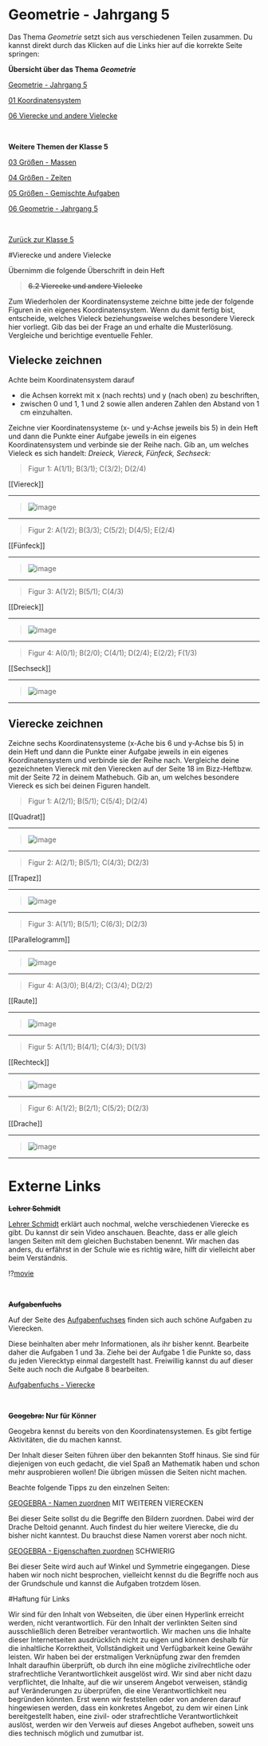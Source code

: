 <!--
author: Susanne Suckfüll
email: su-aes@masannek.de
language: de
narrator: German Female
script: url.js

View this file on https://liascript.github.io/course/?https://raw.githubusercontent.com/SUC-AES/Mathematik-5/master/2_Massen_1.md
-->

# Geometrie - Jahrgang 5

Das Thema *Geometrie* setzt sich aus verschiedenen Teilen zusammen. Du kannst direkt durch das Klicken auf die Links hier auf die korrekte Seite
springen:


**Übersicht über das Thema** ***Geometrie***

[Geometrie - Jahrgang 5](https://liascript.github.io/course/?https://raw.githubusercontent.com/SUC-AES/Mathe-Webseite/master/Klasse_05/06_Geometrie/M-05-06-Geometrie.md#1)

[01 Koordinatensystem](https://liascript.github.io/course/?https://raw.githubusercontent.com/SUC-AES/Mathe-Webseite/master/Klasse_05/06_Geometrie/01_Koordinatensystem/M-06-01-01-Koordinatensystem.md#2)

[06 Vierecke und andere Vielecke](https://liascript.github.io/course/?https://raw.githubusercontent.com/SUC-AES/Mathe-Webseite/master/Klasse_05/06_Geometrie/06_Vierecke/M-05-06-06-Vierecke.md#2)

$\qquad$

**Weitere Themen der Klasse 5**

[03 Größen - Massen](https://liascript.github.io/course/?https://raw.githubusercontent.com/SUC-AES/Mathe-Webseite/master/Klasse_05/03_Massen/M-05-03-Massen.md#1)

[04 Größen - Zeiten](https://liascript.github.io/course/?https://raw.githubusercontent.com/SUC-AES/Mathe-Webseite/master/Klasse_05/04_Zeiten_und_Zeitspannen/M-05-04-Zeiten_und_Zeitspannen.md#2)

[05 Größen - Gemischte Aufgaben](https://liascript.github.io/course/?https://raw.githubusercontent.com/SUC-AES/Mathe-Webseite/master/Klasse_05/05_Alle_GroeBen/M-05-05-Alle_GroeBen.md#2)

[06 Geometrie - Jahrgang 5](https://liascript.github.io/course/?https://raw.githubusercontent.com/SUC-AES/Mathe-Webseite/master/Klasse_05/06_Geometrie/M-05-06-Geometrie.md#1)

$\qquad$

[Zurück zur Klasse 5](https://liascript.github.io/course/?https://raw.githubusercontent.com/SUC-AES/Mathe-Webseite/master/Klasse_05/M05_Themen.md#2)




#Vierecke und andere Vielecke

Übernimm die folgende Überschrift in dein Heft

> **~~6.2 Vierecke und andere Vielecke~~**

Zum Wiederholen der Koordinatensysteme zeichne bitte jede der folgende Figuren in ein eigenes Koordinatensystem. Wenn du damit fertig bist, entscheide, welches Vieleck beziehungsweise welches besondere Viereck hier vorliegt. Gib das bei der Frage an und erhalte die Musterlösung. Vergleiche und berichtige eventuelle Fehler.


## Vielecke zeichnen


Achte beim Koordinatensystem darauf

* die Achsen korrekt mit x (nach rechts) und y (nach oben) zu beschriften,
* zwischen 0 und 1, 1 und 2 sowie allen anderen Zahlen den Abstand von 1 cm einzuhalten.

Zeichne vier Koordinatensysteme (x- und y-Achse jeweils bis 5) in dein Heft und dann die Punkte einer Aufgabe jeweils in ein eigenes Koordinatensystem und verbinde sie der Reihe nach. Gib an, um welches Vieleck es sich handelt: *Dreieck, Viereck, Fünfeck, Sechseck:*


> Figur 1: A(1/1);  B(3/1);  C(3/2);  D(2/4)

[[Viereck]]
*************************************************


> ![image](../graphics/06_1-1-Viereck.png)

*************************************************



> Figur 2: A(1/2);  B(3/3);  C(5/2);  D(4/5);  E(2/4)

[[Fünfeck]]
*************************************************


> ![image](../graphics/06_1-2-Fuenfeck.png)

*************************************************


> Figur 3: A(1/2);  B(5/1);  C(4/3)

[[Dreieck]]
*************************************************


> ![image](../graphics/06_1-3-Dreieck.png)

*************************************************


> Figur 4: A(0/1);  B(2/0);  C(4/1);  D(2/4);  E(2/2);  F(1/3)

[[Sechseck]]
*************************************************


> ![image](../graphics/06_1-4-Sechseck.png)

*************************************************


## Vierecke zeichnen


Zeichne sechs Koordinatensysteme (x-Ache bis 6 und y-Achse bis 5) in dein Heft und dann die Punkte einer Aufgabe jeweils in ein eigenes Koordinatensystem und verbinde sie der Reihe nach. Vergleiche deine gezeichneten Viereck mit den Vierecken auf der Seite 18 im Bizz-Heftbzw. mit der Seite 72 in deinem Mathebuch. Gib an, um welches besondere Viereck es sich bei deinen Figuren handelt.


> Figur 1: A(2/1);  B(5/1);  C(5/4);  D(2/4)

[[Quadrat]]
*************************************************


> ![image](../graphics/06_2-1-Quadrat.png)

*************************************************



> Figur 2: A(2/1);  B(5/1);  C(4/3);  D(2/3)

[[Trapez]]
*************************************************


> ![image](../graphics/06_2-2-Trapez.png)

*************************************************


> Figur 3: A(1/1);  B(5/1);  C(6/3);  D(2/3)

[[Parallelogramm]]
*************************************************


> ![image](../graphics/06_2-3-Parallelogramm.png)

*************************************************


> Figur 4: A(3/0);  B(4/2);  C(3/4);  D(2/2)

[[Raute]]
*************************************************


> ![image](../graphics/06_2-4-Raute.png)

*************************************************


> Figur 5: A(1/1);  B(4/1);  C(4/3);  D(1/3)

[[Rechteck]]
*************************************************


> ![image](../graphics/06_2-5-Rechteck.png)

*************************************************


> Figur 6: A(1/2);  B(2/1);  C(5/2);  D(2/3)

[[Drache]]
*************************************************


> ![image](../graphics/06_2-6-Drache.png)

*************************************************





# Externe Links

**~~Lehrer Schmidt~~**

[Lehrer Schmidt](https://www.youtube.com/watch?v=Ve-Hzdc47Tk) erklärt auch nochmal, welche verschiedenen Vierecke es gibt. Du kannst dir sein Video anschauen. Beachte, dass er alle gleich langen Seiten mit dem gleichen Buchstaben benennt. Wir machen das anders, du erfährst in der Schule wie es richtig wäre, hilft dir vielleicht aber beim Verständnis.

!?[movie](https://www.youtube.com/watch?v=Ve-Hzdc47Tk)

$\quad$


**~~Aufgabenfuchs~~**

Auf der Seite des [Aufgabenfuchses](https://www.aufgabenfuchs.de/mathematik/flaeche/viereck/vierecksarten.shtml) finden sich auch schöne Aufgaben zu Vierecken.

Diese beinhalten aber mehr Informationen, als ihr bisher kennt. Bearbeite daher die Aufgaben 1 und 3a. Ziehe bei der Aufgabe 1 die Punkte so, dass du jeden Vierecktyp einmal dargestellt hast. Freiwillig kannst du auf dieser Seite auch noch die Aufgabe 8 bearbeiten.

[Aufgabenfuchs - Vierecke](https://www.aufgabenfuchs.de/mathematik/flaeche/viereck/vierecksarten.shtml)

$\quad$

**~~Geogebra:~~ Nur für Könner**

Geogebra kennst du bereits von den Koordinatensystemen. Es gibt fertige Aktivitäten, die du machen kannst.

Der Inhalt dieser Seiten führen über den bekannten Stoff hinaus. Sie sind für diejenigen von euch gedacht, die viel Spaß an Mathematik haben und schon mehr ausprobieren wollen! Die übrigen müssen die Seiten nicht machen.

Beachte folgende Tipps zu den einzelnen Seiten:

[GEOGEBRA - Namen zuordnen](https://www.geogebra.org/m/RzsgsgR7#material/LaXSGHqP)
MIT WEITEREN VIERECKEN

Bei dieser Seite sollst du die Begriffe den Bildern zuordnen. Dabei  wird der Drache Deltoid genannt. Auch findest du hier weitere Vierecke, die du bisher nicht kanntest. Du brauchst diese Namen vorerst aber noch nicht.

[GEOGEBRA - Eigenschaften zuordnen](https://www.geogebra.org/m/RzsgsgR7#material/lNn1FVX7)
SCHWIERIG

Bei dieser Seite wird auch auf Winkel und Symmetrie eingegangen. Diese haben wir noch nicht besprochen, vielleicht kennst du die Begriffe noch aus der Grundschule und kannst die Aufgaben trotzdem lösen.




#Haftung für Links

Wir sind für den Inhalt von Webseiten, die über einen Hyperlink erreicht werden, nicht verantwortlich. Für den Inhalt der verlinkten Seiten sind ausschließlich deren Betreiber verantwortlich. Wir machen uns die Inhalte dieser Internetseiten ausdrücklich nicht zu eigen und können deshalb für die inhaltliche Korrektheit, Vollständigkeit und Verfügbarkeit keine Gewähr leisten. Wir haben bei der erstmaligen Verknüpfung zwar den fremden Inhalt daraufhin überprüft, ob durch ihn eine mögliche zivilrechtliche oder strafrechtliche Verantwortlichkeit ausgelöst wird. Wir sind aber nicht dazu verpflichtet, die Inhalte, auf die wir unserem Angebot verweisen, ständig auf Veränderungen zu überprüfen, die eine Verantwortlichkeit neu begründen könnten. Erst wenn wir feststellen oder von anderen darauf hingewiesen werden, dass ein konkretes Angebot, zu dem wir einen Link bereitgestellt haben, eine zivil- oder strafrechtliche Verantwortlichkeit auslöst, werden wir den Verweis auf dieses Angebot aufheben, soweit uns dies technisch möglich und zumutbar ist.
